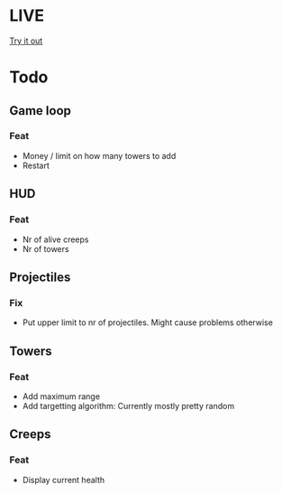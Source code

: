 # LIVE
[Try it out](https://lucb31.github.io/game-engine-go/)

# Todo
## Game loop
### Feat
- Money / limit on how many towers to add
- Restart

## HUD
### Feat
- Nr of alive creeps
- Nr of towers

## Projectiles
### Fix
- Put upper limit to nr of projectiles. Might cause problems otherwise

## Towers

### Feat
- Add maximum range
- Add targetting algorithm: Currently mostly pretty random 

## Creeps
### Feat
- Display current health


